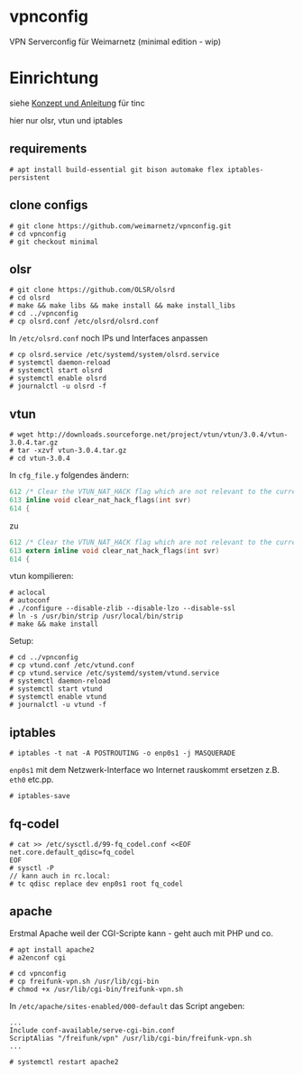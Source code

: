 vpnconfig
=========

VPN Serverconfig für Weimarnetz (minimal edition - wip)

Einrichtung
===========

siehe [Konzept und Anleitung](concept_and_setup_server_with_tinc.md) für tinc 

hier nur olsr, vtun und iptables 

## requirements 

    # apt install build-essential git bison automake flex iptables-persistent 

## clone configs 

    # git clone https://github.com/weimarnetz/vpnconfig.git 
    # cd vpnconfig 
    # git checkout minimal 

## olsr 

    # git clone https://github.com/OLSR/olsrd
    # cd olsrd 
    # make && make libs && make install && make install_libs 
    # cd ../vpnconfig 
    # cp olsrd.conf /etc/olsrd/olsrd.conf 

In `/etc/olsrd.conf` noch IPs und Interfaces anpassen 

    # cp olsrd.service /etc/systemd/system/olsrd.service 
    # systemctl daemon-reload 
    # systemctl start olsrd
    # systemctl enable olsrd
    # journalctl -u olsrd -f 


## vtun 

    # wget http://downloads.sourceforge.net/project/vtun/vtun/3.0.4/vtun-3.0.4.tar.gz
    # tar -xzvf vtun-3.0.4.tar.gz 
    # cd vtun-3.0.4 

In `cfg_file.y` folgendes ändern: 

```c 
612 /* Clear the VTUN_NAT_HACK flag which are not relevant to the current operation mode */
613 inline void clear_nat_hack_flags(int svr)
614 {
```

zu 

```c
612 /* Clear the VTUN_NAT_HACK flag which are not relevant to the current operation mode */
613 extern inline void clear_nat_hack_flags(int svr)
614 {
```

vtun kompilieren: 

    # aclocal 
    # autoconf 
    # ./configure --disable-zlib --disable-lzo --disable-ssl 
    # ln -s /usr/bin/strip /usr/local/bin/strip
    # make && make install 

Setup: 

    # cd ../vpnconfig 
    # cp vtund.conf /etc/vtund.conf 
    # cp vtund.service /etc/systemd/system/vtund.service 
    # systemctl daemon-reload 
    # systemctl start vtund 
    # systemctl enable vtund
    # journalctl -u vtund -f 

## iptables 

    # iptables -t nat -A POSTROUTING -o enp0s1 -j MASQUERADE 

`enp0s1` mit dem Netzwerk-Interface wo Internet rauskommt ersetzen z.B. `eth0` etc.pp. 

    # iptables-save 


## fq-codel 

    # cat >> /etc/sysctl.d/99-fq_codel.conf <<EOF
    net.core.default_qdisc=fq_codel
    EOF
    # sysctl -P 
    // kann auch in rc.local: 
    # tc qdisc replace dev enp0s1 root fq_codel 
    
## apache 

Erstmal Apache weil der CGI-Scripte kann - geht auch mit PHP und co. 

    # apt install apache2 
    # a2enconf cgi 
    
    # cd vpnconfig 
    # cp freifunk-vpn.sh /usr/lib/cgi-bin 
    # chmod +x /usr/lib/cgi-bin/freifunk-vpn.sh 
    
In `/etc/apache/sites-enabled/000-default` das Script angeben: 

    ...
    Include conf-available/serve-cgi-bin.conf
    ScriptAlias "/freifunk/vpn" /usr/lib/cgi-bin/freifunk-vpn.sh
    ...

    # systemctl restart apache2 
    
    
